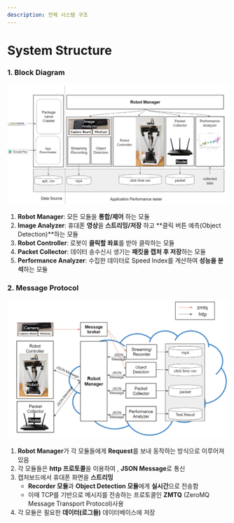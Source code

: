 ```yaml
---
description: 전체 시스템 구조
---
```


# System Structure

### **1.** Block Diagram

![&#xC804;&#xCCB4; &#xC2DC;&#xC2A4;&#xD15C; &#xBE14;&#xB85D; &#xB2E4;&#xC774;&#xC5B4;&#xADF8;&#xB7A8;](../.gitbook/assets/image%20%2824%29.png)

1. **Robot Manager**: 모든 모듈을 **통합/제어** 하는 모듈
2. **Image Analyzer**: 휴대폰 **영상**을 **스트리밍/저장** 하고 **클릭 버튼 예측\(Object Detection\)**하는 모듈
3. **Robot Controller**: 로봇이 **클릭할 좌표**를 받아 클락하는 모듈
4. **Packet Collector**: 데이터 송수신시 생기는 **패킷을 캡처 후 저장**하는 모듈
5. **Performance Analyzer**: 수집한 데이터로 Speed Index를 계산하여 **성능을 분석**하는 모듈

### 2. Message Protocol

![](../.gitbook/assets/image%20%2826%29.png)

1.  **Robot Manager**가 각 모듈들에게 **Request**를 보내 동작하는 방식으로 이루어져있음
2. 각 모듈들은 **http 프로토콜**을 이용하여 ,  **JSON Message**로 통신
3. 캡처보드에서 휴대폰 화면을 **스트리밍**
   * **Recorder 모듈**과 **Object Detection 모듈**에게 **실시간**으로 전송함 
   * 이때 TCP를 기반으로 메시지를 전송하는 프로토콜인 **ZMTQ** \(ZeroMQ Message Transport Protocol\)사용
4. 각 모듈은 필요한 **데이터\(로그들\)** 데이터베이스에 저장



